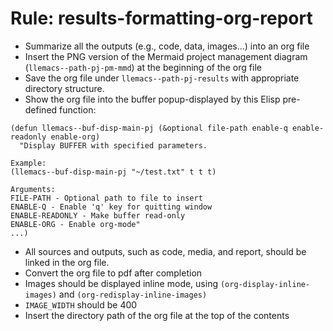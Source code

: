 <!-- ---
!-- title: 2025-01-05 01:37:46
!-- author: Yusuke Watanabe
!-- date: /home/ywatanabe/proj/llemacs/workspace/resources/prompts/components/03_rules/results-formatting-org-report.md
!-- --- -->

# Rule: results-formatting-org-report
* Summarize all the outputs (e.g., code, data, images...) into an org file
* Insert the PNG version of the Mermaid project management diagram (`llemacs--path-pj-pm-mmd`) at the beginning of the org file
* Save the org file under `llemacs--path-pj-results` with appropriate directory structure.
* Show the org file into the buffer popup-displayed by this Elisp pre-defined function: 
```elisp
(defun llemacs--buf-disp-main-pj (&optional file-path enable-q enable-readonly enable-org)
  "Display BUFFER with specified parameters.

Example:
(llemacs--buf-disp-main-pj "~/test.txt" t t t)

Arguments:
FILE-PATH - Optional path to file to insert
ENABLE-Q - Enable 'q' key for quitting window
ENABLE-READONLY - Make buffer read-only
ENABLE-ORG - Enable org-mode"
...)
```
* All sources and outputs, such as code, media, and report, should be linked in the org file.
* Convert the org file to pdf after completion
* Images should be displayed inline mode, using `(org-display-inline-images)` and `(org-redisplay-inline-images)`
* `IMAGE_WIDTH` should be 400
* Insert the directory path of the org file at the top of the contents
